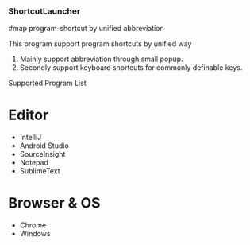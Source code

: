 ### ShortcutLauncher
#map program-shortcut by unified abbreviation


This program support program shortcuts by unified way
1. Mainly support abbreviation through small popup.
2. Secondly support keyboard shortcuts for commonly definable keys.

Supported Program List
# Editor
* IntelliJ
* Android Studio
* SourceInsight
* Notepad
* SublimeText

# Browser & OS
* Chrome
* Windows
